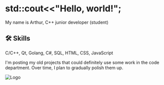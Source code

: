# std::cout<<"Hello, world!";


My name is Arthur, C++ junior developer (student)


## 🛠 Skills
C/C++, Qt, Golang, C#, SQL, HTML, CSS, JavaScript

I'm posting my old projects that could definitely use some work in the code department. Over time, I plan to gradually polish them up.


![Logo](https://cdn-ilbnbgd.nitrocdn.com/DmbmBmOWioNwhwhvqRywPErjVBHKZywW/assets/images/optimized/rev-2bb310a/www.emertxe.com/wp-content/uploads/2023/12/Qt-Application-Programming-with-C-1.png)

